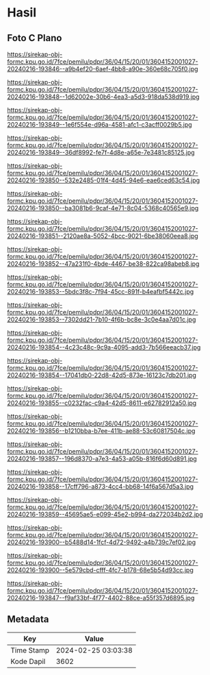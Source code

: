 # Hasil

## Foto C Plano

https://sirekap-obj-formc.kpu.go.id/7fce/pemilu/pdpr/36/04/15/20/01/3604152001027-20240216-193846--a9b4ef20-6aef-4bb8-a90e-360e68c705f0.jpg

https://sirekap-obj-formc.kpu.go.id/7fce/pemilu/pdpr/36/04/15/20/01/3604152001027-20240216-193848--1d62002e-30b6-4ea3-a5d3-918da538d919.jpg

https://sirekap-obj-formc.kpu.go.id/7fce/pemilu/pdpr/36/04/15/20/01/3604152001027-20240216-193849--1e6f554e-d96a-4581-afc1-c3acff0029b5.jpg

https://sirekap-obj-formc.kpu.go.id/7fce/pemilu/pdpr/36/04/15/20/01/3604152001027-20240216-193849--36df8992-fe7f-4d8e-a65e-7e3481c85125.jpg

https://sirekap-obj-formc.kpu.go.id/7fce/pemilu/pdpr/36/04/15/20/01/3604152001027-20240216-193850--532e2485-01f4-4d45-94e6-eae6ced63c54.jpg

https://sirekap-obj-formc.kpu.go.id/7fce/pemilu/pdpr/36/04/15/20/01/3604152001027-20240216-193850--ba3081b6-9caf-4e71-8c04-5368c40565e9.jpg

https://sirekap-obj-formc.kpu.go.id/7fce/pemilu/pdpr/36/04/15/20/01/3604152001027-20240216-193851--2120ae8a-5052-4bcc-9021-6be38060eea8.jpg

https://sirekap-obj-formc.kpu.go.id/7fce/pemilu/pdpr/36/04/15/20/01/3604152001027-20240216-193852--47a231f0-4bde-4467-be38-822ca98abeb8.jpg

https://sirekap-obj-formc.kpu.go.id/7fce/pemilu/pdpr/36/04/15/20/01/3604152001027-20240216-193853--5bdc3f8c-7f94-45cc-891f-b4eafbf5442c.jpg

https://sirekap-obj-formc.kpu.go.id/7fce/pemilu/pdpr/36/04/15/20/01/3604152001027-20240216-193853--7302dd21-7b10-4f6b-bc8e-3c0e4aa7d01c.jpg

https://sirekap-obj-formc.kpu.go.id/7fce/pemilu/pdpr/36/04/15/20/01/3604152001027-20240216-193854--4c23c48c-9c9a-4095-add3-7b566eeacb37.jpg

https://sirekap-obj-formc.kpu.go.id/7fce/pemilu/pdpr/36/04/15/20/01/3604152001027-20240216-193854--17041db0-22d8-42d5-873e-16123c7db201.jpg

https://sirekap-obj-formc.kpu.go.id/7fce/pemilu/pdpr/36/04/15/20/01/3604152001027-20240216-193855--c0232fac-c9a4-42d5-8611-e62782912a50.jpg

https://sirekap-obj-formc.kpu.go.id/7fce/pemilu/pdpr/36/04/15/20/01/3604152001027-20240216-193856--b1210bba-b7ee-411b-ae88-53c60817504c.jpg

https://sirekap-obj-formc.kpu.go.id/7fce/pemilu/pdpr/36/04/15/20/01/3604152001027-20240216-193857--196d8370-a7e3-4a53-a05b-816f6d60d891.jpg

https://sirekap-obj-formc.kpu.go.id/7fce/pemilu/pdpr/36/04/15/20/01/3604152001027-20240216-193858--17cff796-a873-4cc4-bb68-14f6a567d5a3.jpg

https://sirekap-obj-formc.kpu.go.id/7fce/pemilu/pdpr/36/04/15/20/01/3604152001027-20240216-193859--45695ae5-e099-45e2-b994-da272034b2d2.jpg

https://sirekap-obj-formc.kpu.go.id/7fce/pemilu/pdpr/36/04/15/20/01/3604152001027-20240216-193900--b5488d14-1fcf-4d72-9492-a4b739c7ef02.jpg

https://sirekap-obj-formc.kpu.go.id/7fce/pemilu/pdpr/36/04/15/20/01/3604152001027-20240216-193900--5e579cbd-cfff-4fc7-b178-68e5b54d93cc.jpg

https://sirekap-obj-formc.kpu.go.id/7fce/pemilu/pdpr/36/04/15/20/01/3604152001027-20240216-193847--f9af33bf-4f77-4402-88ce-a55f357d6895.jpg


## Metadata

| Key        | Value               |
| ---------- | ------------------- |
| Time Stamp | 2024-02-25 03:03:38 |
| Kode Dapil | 3602                |



